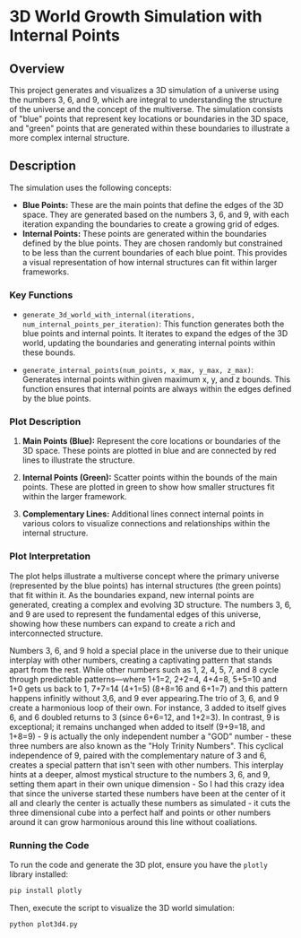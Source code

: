 # 3D World Growth Simulation with Internal Points

## Overview

This project generates and visualizes a 3D simulation of a universe using the numbers 3, 6, and 9, which are integral to understanding the structure of the universe and the concept of the multiverse. The simulation consists of "blue" points that represent key locations or boundaries in the 3D space, and "green" points that are generated within these boundaries to illustrate a more complex internal structure.

## Description

The simulation uses the following concepts:

- **Blue Points:** These are the main points that define the edges of the 3D space. They are generated based on the numbers 3, 6, and 9, with each iteration expanding the boundaries to create a growing grid of edges.
- **Internal Points:** These points are generated within the boundaries defined by the blue points. They are chosen randomly but constrained to be less than the current boundaries of each blue point. This provides a visual representation of how internal structures can fit within larger frameworks.

### Key Functions

- `generate_3d_world_with_internal(iterations, num_internal_points_per_iteration)`: This function generates both the blue points and internal points. It iterates to expand the edges of the 3D world, updating the boundaries and generating internal points within these bounds.

- `generate_internal_points(num_points, x_max, y_max, z_max)`: Generates internal points within given maximum x, y, and z bounds. This function ensures that internal points are always within the edges defined by the blue points.

### Plot Description

1. **Main Points (Blue):** Represent the core locations or boundaries of the 3D space. These points are plotted in blue and are connected by red lines to illustrate the structure.

2. **Internal Points (Green):** Scatter points within the bounds of the main points. These are plotted in green to show how smaller structures fit within the larger framework.

3. **Complementary Lines:** Additional lines connect internal points in various colors to visualize connections and relationships within the internal structure.

### Plot Interpretation

The plot helps illustrate a multiverse concept where the primary universe (represented by the blue points) has internal structures (the green points) that fit within it. As the boundaries expand, new internal points are generated, creating a complex and evolving 3D structure. The numbers 3, 6, and 9 are used to represent the fundamental edges of this universe, showing how these numbers can expand to create a rich and interconnected structure. 

Numbers 3, 6, and 9 hold a special place in the universe due to their unique interplay with other numbers, creating a captivating pattern that stands apart from the rest. While other numbers such as 1, 2, 4, 5, 7, and 8 cycle through predictable patterns—where 1+1=2, 2+2=4, 4+4=8, 5+5=10 and 1+0 gets us back to 1, 7+7=14 (4+1=5) (8+8=16 and 6+1=7) and this pattern happens infinitly without 3,6, and 9 ever appearing.The trio of 3, 6, and 9 create a harmonious loop of their own. For instance, 3 added to itself gives 6, and 6 doubled returns to 3 (since 6+6=12, and 1+2=3). In contrast, 9 is exceptional; it remains unchanged when added to itself (9+9=18, and 1+8=9) - 9 is actually the only independent number a "GOD" number - these three numbers are also known as the "Holy Trinity Numbers". This cyclical independence of 9, paired with the complementary nature of 3 and 6, creates a special pattern that isn't seen with other numbers. This interplay hints at a deeper, almost mystical structure to the numbers 3, 6, and 9, setting them apart in their own unique dimension - So I had this crazy idea that since the universe started these numbers have been at the center of it all and clearly the center is actually these numbers as simulated - it cuts the three dimensional cube into a perfect half and points or other numbers around it can grow harmonious around this line without coaliations.

### Running the Code

To run the code and generate the 3D plot, ensure you have the `plotly` library installed:

```bash
pip install plotly
```

Then, execute the script to visualize the 3D world simulation:

```bash
python plot3d4.py
```
